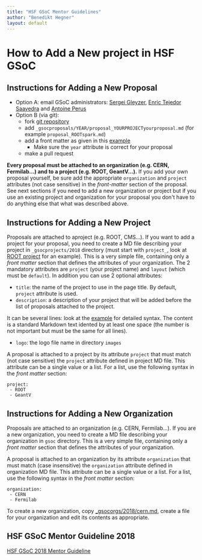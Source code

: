 ```yaml
---
title: "HSF GSoC Mentor Guidelines"
author: "Benedikt Hegner"
layout: default
---
```


# How to Add a New project in HSF GSoC

## Instructions for Adding a New Proposal

 * Option A: email GSoC administrators: [Sergei Gleyzer](mailto:sergei@cern.ch), [Enric Tejedor Saavedra](mailto:etejedor@cern.ch) and [Antoine Perus](mailto:perus@lal.in2p3.fr) 
 * Option B (via git): 
   * fork [git repository](https://github.com/HEP-SF/hep-sf.github.io) 
   * add `_gsocproposals/YEAR/proposal_YOURPROJECTyourproposal.md` (for example `proposal_ROOTspark.md`)
   * add a front matter as given in this
   [example](https://raw.githubusercontent.com/hep-sf/hep-sf.github.io/gsoc_automatization/_gsocprojects/2018/project_ROOT.md)
      * Make sure the `year` attribute is correct for your proposal
   * make a pull request

**Every proposal must be attached to an organization (e.g. CERN, Fermilab...) and to a project (e.g. ROOT, GeantV...).** If you add your own proposal yourself, be sure add the appropriate `organization` and `project` attributes (not case sensitive) in the *front-matter* section of the proposal. See next sections if you need to add a new organization or project but if you use an existing project and organization for your proposal you don't have to do anything else that what was described above.
   
## Instructions for Adding a New Project

Proposals are attached to aproject (e.g. ROOT, CMS...). If you want to add a project for your proposal, you need to create 
a MD file describing your project in `_gsocprojects/2018` directory (must start with `project_`,
look at [ROOT project](https://raw.githubusercontent.com/HEP-SF/hep-sf.github.io/master/_gsocprojects/2018/project_ROOT.md) for an example).
This is a very simple file, containing only a *front matter* section that defines the attributes of
your organization. The 2 mandatory attributes are `project` (your project name) and `layout` (which must be `default`).
In addition you can use 2 optional attributes:

* `title`: the name of the project to use in the page title. By default, `project` attribute is used.
* `description`: a description of your project that will be added before the list of proposals attached to the project.

It can be several lines: look at the [example](https://raw.githubusercontent.com/hep-sf/hep-sf.github.io/gsoc_automatization/_gsocprojects/2018/project_SixTrack.md)
for detailed syntax. The content is a standard Markdown text idented by at least one space (the number is not important
but must be the same for all lines).

* `logo`: the logo file name in directory `images`

A proposal is attached to a project by its attribute `project` that must match (not case sensitive) the `project`
attribute defined in project MD file. This attribute can be a single value or a list. For a list, use the following
syntax in the *front matter* section:

```
project:
 - ROOT
 - GeantV
```

## Instructions for Adding a New Organization

Proposals are attached to an organization (e.g. CERN, Fermilab...). If you are a new organization, you need to create 
a MD file describing your organization in `gsoc` directory. This is a very simple file, containing only a
*front matter* section that defines the attributes of your organization.

A proposal is attached to an organization by its attribute `organization` that must match (case insensitive) the
`organization` attribute defined in organization MD file. This attribute can be a single value or a list. For a
list, use the following syntax in the *front matter* section:

```
organization:
 - CERN
 - Fermilab
```

To create a new organization, copy
[_gsocorgs/2018/cern.md](https://raw.githubusercontent.com/hep-sf/hep-sf.github.io/gsoc_automatization/_gsocorgs/2018/cern.md),
create a file for your organization and edit its contents as appropriate.


## HSF GSoC Mentor Guideline 2018

[HSF GSoC 2018 Mentor Guideline](https://docs.google.com/document/d/e/2PACX-1vRVbQK4DOWRU5869oCaXN1PDhZDp4bBl0Oxn_PjF_jZYFWNXpe5zBzsv3FRhIEm6qAFUkUrPWt8jG1n/pub)


